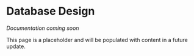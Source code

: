# Database Design

*Documentation coming soon*

This page is a placeholder and will be populated with content in a future update.
